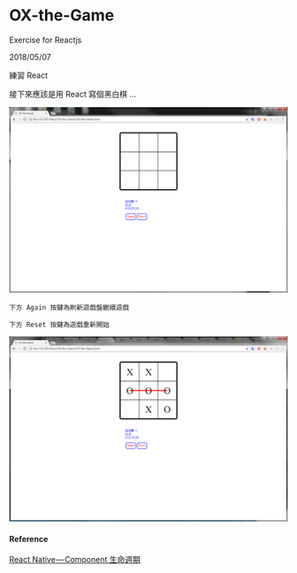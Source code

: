 # OX-the-Game
Exercise for Reactjs

2018/05/07 

練習 React 

接下來應該是用 React 寫個黑白棋 ...


![遊戲一開始](https://github.com/Kevinw3i/OX-the-Game/blob/master/oxgame.png)

`下方 Again 按鍵為刷新遊戲盤繼續遊戲`

`下方 Reset 按鍵為遊戲重新開始`

![遊戲進行中](https://github.com/Kevinw3i/OX-the-Game/blob/master/oxgame2.png)


#### Reference 

[React Native — Component 生命週期](https://medium.com/@SunXiaoShan/react-native-component-%E7%94%9F%E5%91%BD%E9%80%B1%E6%9C%9F-f1fbd9219ac0)



